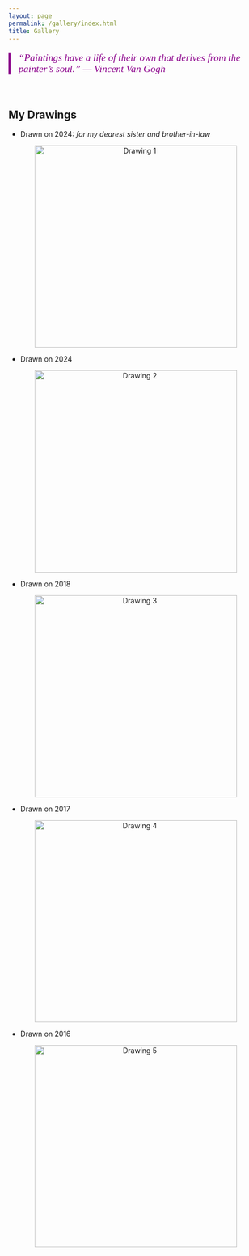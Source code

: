```yaml
---
layout: page
permalink: /gallery/index.html
title: Gallery
---
```


<style>
.art-quote {
  font-family: "Brush Script MT", "Lucida Handwriting", cursive;
  font-size: 1.4em;
  color: DarkMagenta;
  border-left: 4px solid DarkMagenta;
  padding-left: 16px;
  margin: 20px 0;
  font-style: italic;
}
</style>

<div class="art-quote">
“Paintings have a life of their own that derives from the painter’s soul.”  
— Vincent Van Gogh
</div>

<br>

## My Drawings

- Drawn on 2024: *for my dearest sister and brother-in-law*

<div style="text-align:center;">
<img src="https://jcyang101.github.io/images/Drawings/drawing1.jpg" alt="Drawing 1" width="400">
</div>

- Drawn on 2024

<div style="text-align:center;">
<img src="https://jcyang101.github.io/images/Drawings/drawing2.jpg" alt="Drawing 2" width="400">
</div>

- Drawn on 2018

<div style="text-align:center;">
<img src="https://jcyang101.github.io/images/Drawings/drawing3.jpg" alt="Drawing 3" width="400">
</div>

- Drawn on 2017

<div style="text-align:center;">
<img src="https://jcyang101.github.io/images/Drawings/drawing4.jpg" alt="Drawing 4" width="400">
</div>

- Drawn on 2016

<div style="text-align:center;">
<img src="https://jcyang101.github.io/images/Drawings/drawing5.jpg" alt="Drawing 5" width="400">
</div>